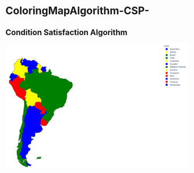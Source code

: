 # ColoringMapAlgorithm-CSP-
## Condition Satisfaction Algorithm
![UML](https://github.com/KeremTAN/ColoringMapAlgorithm-CSP-/blob/master/img/countries.png)
